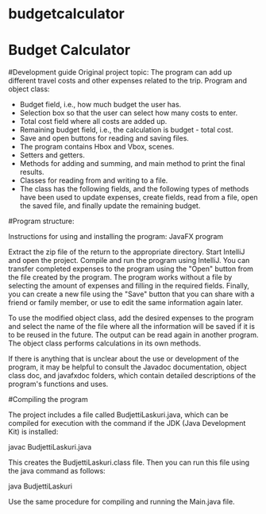 # budgetcalculator

# Budget Calculator

#Development guide
Original project topic: The program can add up different travel costs and other expenses related to the trip.
Program and object class:

* Budget field, i.e., how much budget the user has.
* Selection box so that the user can select how many costs to enter.
* Total cost field where all costs are added up.
* Remaining budget field, i.e., the calculation is budget - total cost.
* Save and open buttons for reading and saving files.
* The program contains Hbox and Vbox, scenes.
* Setters and getters.
* Methods for adding and summing, and main method to print the final results.
* Classes for reading from and writing to a file.
* The class has the following fields, and the following types of methods have been used to update expenses, create fields, read from a file, open the saved file, and finally update the remaining budget.

#Program structure:

Instructions for using and installing the program:
JavaFX program

Extract the zip file of the return to the appropriate directory. Start IntelliJ and open the project.
Compile and run the program using IntelliJ. You can transfer completed expenses to the program using the "Open" button from the file created by the program. The program works without a file by selecting the amount of expenses and filling in the required fields. Finally, you can create a new file using the "Save" button that you can share with a friend or family member, or use to edit the same information again later.

To use the modified object class, add the desired expenses to the program and select the name of the file where all the information will be saved if it is to be reused in the future. The output can be read again in another program. The object class performs calculations in its own methods.

If there is anything that is unclear about the use or development of the program, it may be helpful to consult the Javadoc documentation, object class doc, and javafxdoc folders, which contain detailed descriptions of the program's functions and uses.

#Compiling the program

The project includes a file called BudjettiLaskuri.java, which can be compiled for execution with the command if the JDK (Java Development Kit) is installed:

javac BudjettiLaskuri.java

This creates the BudjettiLaskuri.class file. Then you can run this file using the java command as follows:

java BudjettiLaskuri

Use the same procedure for compiling and running the Main.java file.
